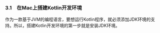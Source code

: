 ### 3.1　在Mac上搭建Kotlin开发环境

作为一款基于JVM的编程语言，要想运行Kotlin程序，就必须添加JDK环境的支持。所以，搭建Kotlin开发环境的第一步就是安装JDK环境。


